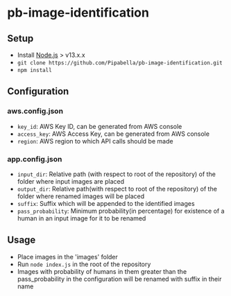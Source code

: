 # pb-image-identification

## Setup
- Install [Node.js]([https://nodejs.org/en/](https://nodejs.org/en/)) > v13.x.x
- `git clone https://github.com/Pipabella/pb-image-identification.git`
- `npm install`


## Configuration
### aws.config.json
- `key_id`: AWS Key ID, can be generated from AWS console
- `access_key`:  AWS Access Key, can be generated from AWS console
- `region`: AWS region to which API calls should be made

### app.config.json
- `input_dir`: Relative path (with respect to root of the repository) of the folder where input images are placed
- `output_dir`: Relative path(with respect to root of the repository) of the folder where renamed images will be placed
- `suffix`: Suffix which will be appended to the identified images
- `pass_probability`: Minimum probability(in percentage) for existence of a human in an input image for it to be renamed


## Usage
- Place images in the 'images' folder
- Run `node index.js` in the root of the repository
- Images with probability of humans in them greater than the pass_probability in the configuration will be renamed with suffix in their name